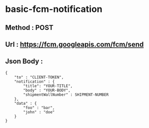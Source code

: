 # basic-fcm-notification

## Method : POST
## Url : https://fcm.googleapis.com/fcm/send
## Json Body : 
```
{
    "to" : "CLIENT-TOKEN",
    "notification" : {
        "title": "YOUR-TITLE",
        "body" : "YOUR-BODY",
        "shipmentWallNumber" : SHIPMENT-NUMBER
    },
    "data" : {
        "foo" : "bar",
        "john" : "doe"
    }
}
```
